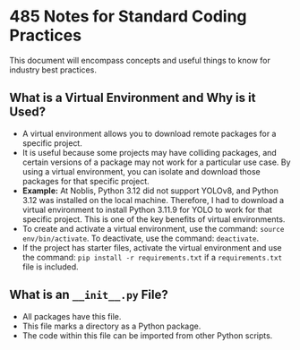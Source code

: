 # 485 Notes for Standard Coding Practices

This document will encompass concepts and useful things to know for industry best practices.

## What is a Virtual Environment and Why is it Used?

- A virtual environment allows you to download remote packages for a specific project.
- It is useful because some projects may have colliding packages, and certain versions of a package may not work for a particular use case. By using a virtual environment, you can isolate and download those packages for that specific project.
- **Example:** At Noblis, Python 3.12 did not support YOLOv8, and Python 3.12 was installed on the local machine. Therefore, I had to download a virtual environment to install Python 3.11.9 for YOLO to work for that specific project. This is one of the key benefits of virtual environments.
- To create and activate a virtual environment, use the command: `source env/bin/activate`. To deactivate, use the command: `deactivate`.
- If the project has starter files, activate the virtual environment and use the command: `pip install -r requirements.txt` if a `requirements.txt` file is included.

## What is an `__init__.py` File?

- All packages have this file.
- This file marks a directory as a Python package.
- The code within this file can be imported from other Python scripts.

